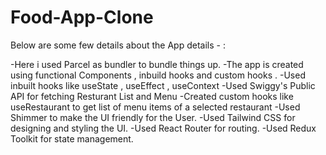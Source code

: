 # Food-App-Clone
Below are some few details about the App details - :

-Here i used Parcel as bundler to bundle things up.
-The app is created using functional Components , inbuild hooks and custom hooks .
-Used inbuilt hooks like useState , useEffect , useContext
-Used Swiggy's Public API for fetching Resturant List and Menu
-Created custom hooks like useRestaurant to get list of menu items of a selected restaurant
-Used Shimmer to make the UI friendly for the User.
-Used Tailwind CSS for designing and styling the UI.
-Used React Router for routing.
-Used Redux Toolkit for state management.
